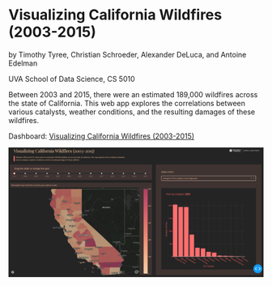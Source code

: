 # Visualizing California Wildfires (2003-2015)
by Timothy Tyree, Christian Schroeder, Alexander DeLuca, and Antoine Edelman

UVA School of Data Science, CS 5010

Between 2003 and 2015, there were an estimated 189,000 wildfires across the state of California. This web app explores the correlations between various catalysts, weather conditions, and the resulting damages of these wildfires.

Dashboard: [Visualizing California Wildfires (2003-2015)](https://california-wildfire-analysis.herokuapp.com/)

![Preview](Report/figures/dashboard-view.png)
